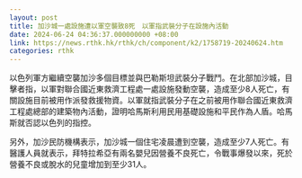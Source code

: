 ```yaml
---
layout: post
title: 加沙城一處設施遭以軍空襲致8死　以軍指武裝分子在設施內活動
date: 2024-06-24 04:36:37.000000000 +08:00
link: https://news.rthk.hk/rthk/ch/component/k2/1758719-20240624.htm
categories: rthk
---
```


以色列軍方繼續空襲加沙多個目標並與巴勒斯坦武裝分子戰鬥。在北部加沙城，目擊者指，以軍對聯合國近東救濟工程處一處設施發動空襲，造成至少8人死亡，有關設施目前被用作派發救援物資。以軍就指武裝分子在之前被用作聯合國近東救濟工程處總部的建築物內活動，證明哈馬斯利用民用基礎設施和平民作為人盾。哈馬斯就否認以色列的指控。

另外，加沙民防機構表示，加沙城一個住宅凌晨遭到空襲，造成至少7人死亡。有醫護人員就表示，拜特拉希亞有兩名嬰兒因營養不良死亡，令戰事爆發以來，死於營養不良或脫水的兒童增加到至少31人。
